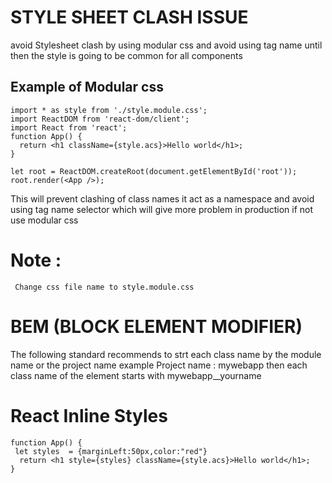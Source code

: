 # STYLE SHEET CLASH ISSUE 
avoid Stylesheet clash by using modular css and avoid using tag name until then the style is going to be common for all components

## Example of Modular css 

```
import * as style from './style.module.css';
import ReactDOM from 'react-dom/client';
import React from 'react';
function App() {
  return <h1 className={style.acs}>Hello world</h1>;
}

let root = ReactDOM.createRoot(document.getElementById('root'));
root.render(<App />);
```
This will prevent clashing of class names it act as a namespace and avoid using tag name selector which will give more problem in production 
if not use modular css

# Note :
     Change css file name to style.module.css

# BEM (BLOCK ELEMENT MODIFIER)
The following standard recommends to strt each class name by the module name or the project name example Project name : mywebapp then each
class name of the element starts with mywebapp__yourname

# React Inline Styles 
```
function App() {
 let styles  = {marginLeft:50px,color:"red"}
  return <h1 style={styles} className={style.acs}>Hello world</h1>;
}
```

